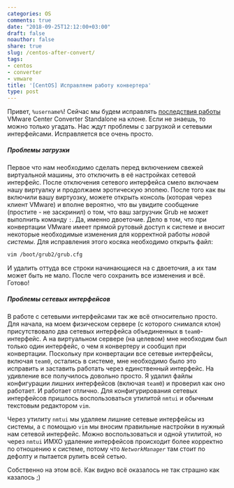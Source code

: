 ```yaml
---
categories: OS
comments: true
date: "2018-09-25T12:12:00+03:00"
draft: false
noauthor: false
share: true
slug: /centos-after-convert/
tags:
- centos
- converter
- vmware
title: '[CentOS] Исправляем работу конвертера'
type: post
---
```


Привет, `%username%`! Сейчас мы будем исправлять [последствия работы](https://jtprog.ru/error-converter-standalone/) VMware Center Converter Standalone на клоне. Если не знаешь, то можно только угадать. Нас ждут проблемы с загрузкой и сетевыми интерфейсами. Исправляется все очень просто.

##### Проблемы загрузки

Первое что нам необходимо сделать перед включением свежей виртуальной машины, это отключить в её настройках сетевой интерфейс. После отключения сетевого интерфейса смело включаем нашу виртуалку и продолжаем эротическую эпопею. После того как вы включили вашу виртуозку, можете открыть консоль (которая через клиент VMware) и вполне вероятно, что вы увидите сообщение (простите - не заскринил) о том, что ваш загрузчик Grub не может выполнить команду `:`. Да, именно двоеточие. Дело в том, что при конвертации VMware имеет прямой рутовый доступ к системе и вносит некоторые необходимые изменения для корректной работы *новой системы*. Для исправления этого косяка необходимо открыть файл:
```bash
vim /boot/grub2/grub.cfg
```
И удалить оттуда все строки начинающиеся на с двоеточия, а их там может быть не мало. После чего сохранить все изменения и всё. Готово!

##### Проблемы сетевых интерфейсов

В работе с сетевыми интерфейсами так же всё относительно просто. Для начала, на моем физическом сервере (с которого снимался клон) присутствовало два сетевых интерфейса объединенных в `team0`-интерфейс. А на виртуальном сервере (на целевом) мне необходим был только один интерфейс, о чем я конвертеру и сообщил при конвертации. Поскольку при конвертации все сетевые интерфейсы, включая `team0`, остались в системе, мне необходимо было это исправить и заставить работать через единственный интерфейс. На удивление все получилось довольно просто. Я удалил файлы конфигурации лишних интерфейсов (включая `team0`) и проверил как оно работает. И работает отлично. Для конфигурирования сетевых интерфейсов пришлось воспользоваться утилитой `nmtui` и обычным текстовым редактором `vim`. 

Через утилиту `nmtui` мы удаляем лишние сетевые интерфейсы из системы, а с помощью `vim` мы вносим правильные настройки в нужный нам сетевой интерфейс. Можно воспользоваться и одной утилитой, но через `nmtui` ИМХО удаление интерфейсов происходит более корректно по отношению к системе, потому что *`NetworkManager`* там стоит по дефолту и пытается рулить всей сетью.

Собственно на этом всё. Как видно всё оказалось не так страшно как казалось ;)
